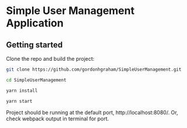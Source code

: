 # Simple User Management Application

## Getting started

Clone the repo and build the project:

```bash
git clone https://github.com/gordonhgraham/SimpleUserManagement.git

cd SimpleUserManagement

yarn install

yarn start
```

Project should be running at the default port, http://localhost:8080/. Or, check webpack output in terminal for port.
